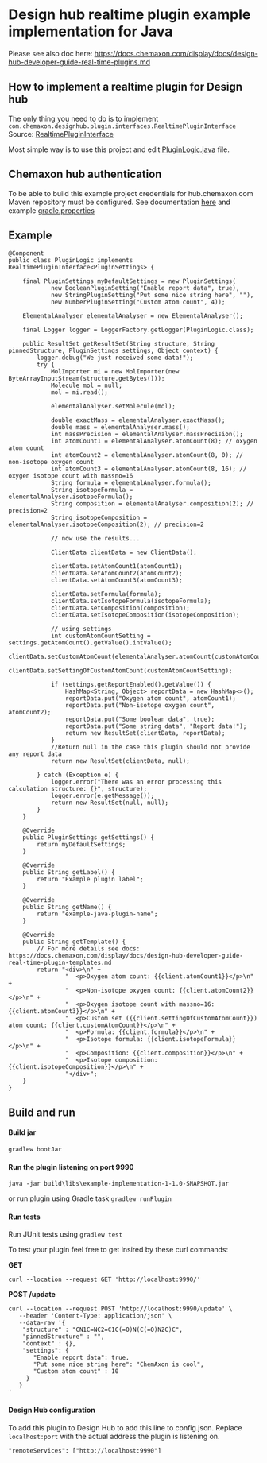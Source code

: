 # Design hub realtime plugin example implementation for Java
Please see also doc here: 
https://docs.chemaxon.com/display/docs/design-hub-developer-guide-real-time-plugins.md

## How to implement a realtime plugin for Design hub
The only thing you need to do is to implement `com.chemaxon.designhub.plugin.interfaces.RealtimePluginInterface`
Source:  [RealtimePluginInterface](../docs/RealtimePluginInterface.java)

Most simple way is to use this project and edit [PluginLogic.java](src/main/java/com/chemaxon/designhub/plugin/exampleimpl/PluginLogic.java) file.

## Chemaxon hub authentication
To be able to build this example project credentials for hub.chemaxon.com Maven repository must be configured. See documentation [here](https://docs.chemaxon.com/display/docs/public-repository.md#src-1806243-publicrepository-gradle) and example [gradle.properties](gradle.properties)

## Example
```
@Component
public class PluginLogic implements RealtimePluginInterface<PluginSettings> {

    final PluginSettings myDefaultSettings = new PluginSettings(
            new BooleanPluginSetting("Enable report data", true),
            new StringPluginSetting("Put some nice string here", ""),
            new NumberPluginSetting("Custom atom count", 4));

    ElementalAnalyser elementalAnalyser = new ElementalAnalyser();

    final Logger logger = LoggerFactory.getLogger(PluginLogic.class);

    public ResultSet getResultSet(String structure, String pinnedStructure, PluginSettings settings, Object context) {
        logger.debug("We just received some data!");
        try {
            MolImporter mi = new MolImporter(new ByteArrayInputStream(structure.getBytes()));
            Molecule mol = null;
            mol = mi.read();

            elementalAnalyser.setMolecule(mol);

            double exactMass = elementalAnalyser.exactMass();
            double mass = elementalAnalyser.mass();
            int massPrecision = elementalAnalyser.massPrecision();
            int atomCount1 = elementalAnalyser.atomCount(8); // oxygen atom count
            int atomCount2 = elementalAnalyser.atomCount(8, 0); // non-isotope oxygen count
            int atomCount3 = elementalAnalyser.atomCount(8, 16); // oxygen isotope count with massno=16
            String formula = elementalAnalyser.formula();
            String isotopeFormula = elementalAnalyser.isotopeFormula();
            String composition = elementalAnalyser.composition(2); // precision=2
            String isotopeComposition = elementalAnalyser.isotopeComposition(2); // precision=2

            // now use the results...

            ClientData clientData = new ClientData();

            clientData.setAtomCount1(atomCount1);
            clientData.setAtomCount2(atomCount2);
            clientData.setAtomCount3(atomCount3);

            clientData.setFormula(formula);
            clientData.setIsotopeFormula(isotopeFormula);
            clientData.setComposition(composition);
            clientData.setIsotopeComposition(isotopeComposition);

            // using settings
            int customAtomCountSetting = settings.getAtomCount().getValue().intValue();
            clientData.setCustomAtomCount(elementalAnalyser.atomCount(customAtomCountSetting));
            clientData.setSettingOfCustomAtomCount(customAtomCountSetting);

            if (settings.getReportEnabled().getValue()) {
                HashMap<String, Object> reportData = new HashMap<>();
                reportData.put("Oxygen atom count", atomCount1);
                reportData.put("Non-isotope oxygen count", atomCount2);
                reportData.put("Some boolean data", true);
                reportData.put("Some string data", "Report data!");
                return new ResultSet(clientData, reportData);
            }
            //Return null in the case this plugin should not provide any report data
            return new ResultSet(clientData, null);

        } catch (Exception e) {
            logger.error("There was an error processing this calculation structure: {}", structure);
            logger.error(e.getMessage());
            return new ResultSet(null, null);
        }
    }

    @Override
    public PluginSettings getSettings() {
        return myDefaultSettings;
    }

    @Override
    public String getLabel() {
        return "Example plugin label";
    }

    @Override
    public String getName() {
        return "example-java-plugin-name";
    }

    @Override
    public String getTemplate() {
        // For more details see docs: https://docs.chemaxon.com/display/docs/design-hub-developer-guide-real-time-plugin-templates.md
        return "<div>\n" +
                "  <p>Oxygen atom count: {{client.atomCount1}}</p>\n" +
                "  <p>Non-isotope oxygen count: {{client.atomCount2}}</p>\n" +
                "  <p>Oxygen isotope count with massno=16: {{client.atomCount3}}</p>\n" +
                "  <p>Custom set ({{client.settingOfCustomAtomCount}}) atom count: {{client.customAtomCount}}</p>\n" +
                "  <p>Formula: {{client.formula}}</p>\n" +
                "  <p>Isotope formula: {{client.isotopeFormula}}</p>\n" +
                "  <p>Composition: {{client.composition}}</p>\n" +
                "  <p>Isotope composition: {{client.isotopeComposition}}</p>\n" +
                "</div>";
    }
}
```

## Build and run

#### Build jar
`gradlew bootJar`

#### Run the plugin listening on port 9990
`java -jar build\libs\example-implementation-1-1.0-SNAPSHOT.jar`

or run plugin using Gradle task ```gradlew runPlugin```

#### Run tests
Run JUnit tests using ```gradlew test```

To test your plugin feel free to get insired by these curl commands:

**GET**
```
curl --location --request GET 'http://localhost:9990/'
```

**POST /update**
```
curl --location --request POST 'http://localhost:9990/update' \
   --header 'Content-Type: application/json' \
   --data-raw '{
   	"structure" : "CN1C=NC2=C1C(=O)N(C(=O)N2C)C",
   	"pinnedStructure" : "",
   	"context" : {},
   	"settings": {
       "Enable report data": true,
       "Put some nice string here": "ChemAxon is cool",
       "Custom atom count" : 10
     }
   }
'
```

#### Design Hub configuration 
To add this plugin to Design Hub to add this line to config.json. Replace `localhost:port` with the actual address the plugin is listening on.

```"remoteServices": ["http://localhost:9990"]```
